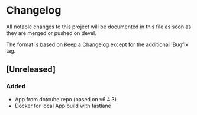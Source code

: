 # Changelog
All notable changes to this project will be documented in this file as soon as
they are merged or pushed on devel.

The format is based on [Keep a Changelog](https://keepachangelog.com/en/1.0.0/)
except for the additional 'Bugfix' tag.

## [Unreleased]

### Added
- App from dotcube repo (based on v6.4.3)
- Docker for local App build with fastlane

